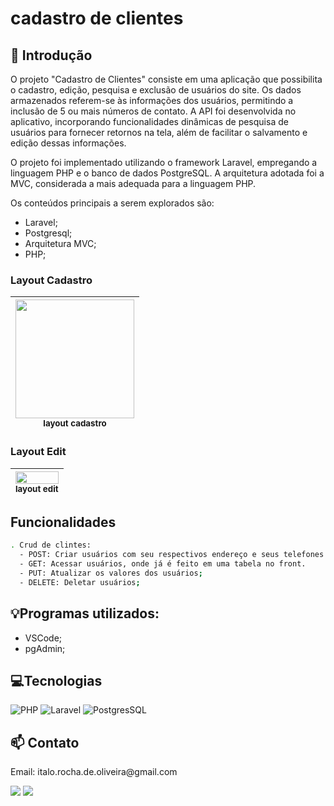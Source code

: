 # cadastro de clientes
## 📖 Introdução

O projeto "Cadastro de Clientes" consiste em uma aplicação que possibilita o cadastro, edição, pesquisa e exclusão de usuários do site. Os dados armazenados referem-se às informações dos usuários, permitindo a inclusão de 5 ou mais números de contato. A API foi desenvolvida no aplicativo, incorporando funcionalidades dinâmicas de pesquisa de usuários para fornecer retornos na tela, além de facilitar o salvamento e edição dessas informações.

O projeto foi implementado utilizando o framework Laravel, empregando a linguagem PHP e o banco de dados PostgreSQL. A arquitetura adotada foi a MVC, considerada a mais adequada para a linguagem PHP.

Os conteúdos principais a serem explorados são:

- Laravel;
- Postgresql;
- Arquitetura MVC;
- PHP;

### Layout Cadastro

| <img src="/assents/layout_cadastro.png" width=190 padding=10><br><sub>layout cadastro</sub> |
| :---------------------------------------------------------------------------------: |

### Layout Edit

| <img src="/assents/layout_edit.png" width=100%><br><sub>layout edit</sub><br> | 
| :----------------------------------------------------------------------------: |


## Funcionalidades

```bash
. Crud de clintes:
  - POST: Criar usuários com seu respectivos endereço e seus telefones.
  - GET: Acessar usuários, onde já é feito em uma tabela no front.
  - PUT: Atualizar os valores dos usuários;
  - DELETE: Deletar usuários;
```

## 💡Programas utilizados:

- VSCode;
- pgAdmin;

## 💻Tecnologias

![PHP](https://img.shields.io/badge/php-blue?style=for-the-badge&logo=php&logoColor=black)
![Laravel](https://img.shields.io/badge/laravel-white?style=for-the-badge&logo=laravel&logoColor=red)
![PostgresSQL](https://img.shields.io/badge/Postgresql-blue?style=for-the-badge&logo=Postgresql&logoColor=white)

## 📫 Contato

<p>Email: italo.rocha.de.oliveira@gmail.com</p>

<a href = "mailto:italo.rocha.de.oliveira@gmail.com"><img src="https://img.shields.io/badge/-Gmail-%23333?style=for-the-badge&logo=gmail&logoColor=white" alvo ="_blank"></a>
<a href="https://www.linkedin.com/in/italorochaoliveira/" target="_blank"><img src="https://img.shields.io/badge/-LinkedIn-%230077B5?style=for-the-badge&logo=linkedin&logoColor=white" target="_blank"></a>
